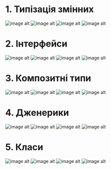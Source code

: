 # 1. Типізація змінних
![image alt](https://github.com/volAndr1/Lab_1/blob/03286eff76e421ea3ef6cbf204c5851cfde7d6b3/chrome_BB6U6eI9fI.png)
![image alt](https://github.com/volAndr1/Lab_1/blob/968615a9baefe33a054a6643fee7f2f718497a0d/chrome_eNfFAXEkiY.png)
![image alt](https://github.com/volAndr1/Lab_1/blob/208bc80ddc8876148a8dd65b0515c693563e6e45/chrome_bigtSHN66J.png)
![image alt](https://github.com/volAndr1/Lab_1/blob/4d28fd3aae3a6aafcd376bb557ca753ba2cbaad7/chrome_FFlZxOcpld.png)
# 2. Інтерфейси
![image alt](https://github.com/volAndr1/Lab_1/blob/598219ff898361f733be7d0d98aaa5df3369412e/chrome_7Uy2G1vLCA.png)
![image alt](https://github.com/volAndr1/Lab_1/blob/a3c49edbe8785a6fa0d1d9566a848066465be190/chrome_c70goUjoPB.png)
![image alt](https://github.com/volAndr1/Lab_1/blob/49460dd4a492122935e5ced2f2fa0c1ee8a0e526/chrome_tgNn2S1JfP.png)
![image alt](https://github.com/volAndr1/Lab_1/blob/c779c5e0caedf9daf77431eae5000306d99e6110/chrome_w1jFCqgJ6l.png)
# 3. Композитні типи
![image alt](https://github.com/volAndr1/Lab_1/blob/0e8d998da7fb6606c84386b413aee116f9bb31c9/chrome_yOK9GZhno4.png)
![image alt](https://github.com/volAndr1/Lab_1/blob/0e8d998da7fb6606c84386b413aee116f9bb31c9/chrome_nwTrmhmhIz.png)
![image alt](https://github.com/volAndr1/Lab_1/blob/0e8d998da7fb6606c84386b413aee116f9bb31c9/chrome_ojo0DYFVWQ.png)
![image alt](https://github.com/volAndr1/Lab_1/blob/0e8d998da7fb6606c84386b413aee116f9bb31c9/chrome_RO1z8IDyi8.png)
# 4. Дженерики
![image alt]()
![image alt]()
![image alt]()
![image alt]()
# 5. Класи
![image alt]()
![image alt]()
![image alt]()
![image alt]()
